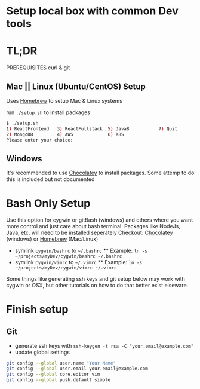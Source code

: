 # Setup local box with common Dev tools

# TL;DR
PREREQUISITES
curl & git

## Mac || Linux (Ubuntu/CentOS) Setup
Uses [Homebrew](https://brew.sh/) to setup Mac & Linux systems

run `./setup.sh` to install packages
```bash
$ ./setup.sh
1) ReactFrontend   3) ReactFullstack  5) Java8           7) Quit
2) MongoDB         4) AWS             6) K8S
Please enter your choice:
```
## Windows
It's recommended to use [Chocolatey](https://chocolatey.org/) to install
packages. Some attemp to do this is included but not documented


# Bash Only Setup
Use this option for cygwin or gitBash (windows) and others where you want more control and just care about bash terminal.
Packages like NodeJs, Java, etc. will need to be installed seperately
Checkout: [Chocolatey](https://chocolatey.org/install) (windows) or [Homebrew](https://brew.sh/) (Mac/Linux)

* symlink `cygwin/bashrc` to `~/.bashrc`
** Example: `ln -s ~/projects/myDev/cygwin/bashrc ~/.bashrc`
* symlink `cygwin/vimrc` to `~/.vimrc`
** Example: `ln -s ~/projects/myDev/cygwin/vimrc ~/.vimrc`

Some things like generating ssh keys and git setup below may work with cygwin
or OSX, but other tutorials on how to do that better exist elseware.


# Finish setup
## Git
* generate ssh keys with `ssh-keygen -t rsa -C "your.email@example.com"`
* update global settings

```bash
git config --global user.name "Your Name"
git config --global user.email your.email@example.com
git config --global core.editor vim
git config --global push.default simple

```

